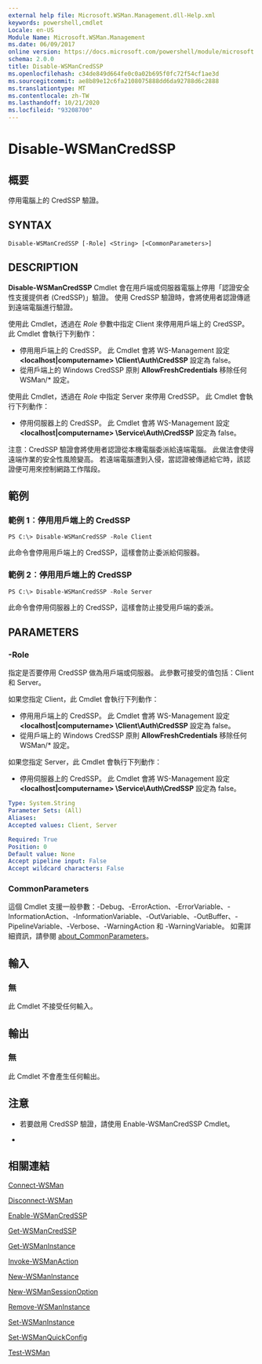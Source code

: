 ```yaml
---
external help file: Microsoft.WSMan.Management.dll-Help.xml
keywords: powershell,cmdlet
Locale: en-US
Module Name: Microsoft.WSMan.Management
ms.date: 06/09/2017
online version: https://docs.microsoft.com/powershell/module/microsoft.wsman.management/disable-wsmancredssp?view=powershell-5.1&WT.mc_id=ps-gethelp
schema: 2.0.0
title: Disable-WSManCredSSP
ms.openlocfilehash: c34de849d664fe0c0a02b695f0fc72f54cf1ae3d
ms.sourcegitcommit: ae8b89e12c6fa2108075888dd6da92788d6c2888
ms.translationtype: MT
ms.contentlocale: zh-TW
ms.lasthandoff: 10/21/2020
ms.locfileid: "93208700"
---
```

# Disable-WSManCredSSP

## 概要
停用電腦上的 CredSSP 驗證。

## SYNTAX

```
Disable-WSManCredSSP [-Role] <String> [<CommonParameters>]
```

## DESCRIPTION
**Disable-WSManCredSSP** Cmdlet 會在用戶端或伺服器電腦上停用「認證安全性支援提供者 (CredSSP)」驗證。
使用 CredSSP 驗證時，會將使用者認證傳遞到遠端電腦進行驗證。

使用此 Cmdlet，透過在 *Role* 參數中指定 Client 來停用用戶端上的 CredSSP。
此 Cmdlet 會執行下列動作：

- 停用用戶端上的 CredSSP。 此 Cmdlet 會將 WS-Management 設定 **\<localhost|computername\> \Client\Auth\CredSSP** 設定為 false。
- 從用戶端上的 Windows CredSSP 原則 **AllowFreshCredentials** 移除任何 WSMan/* 設定。

使用此 Cmdlet，透過在 *Role* 中指定 Server 來停用 CredSSP。
此 Cmdlet 會執行下列動作：

- 停用伺服器上的 CredSSP。 此 Cmdlet 會將 WS-Management 設定 **\<localhost|computername\> \Service\Auth\CredSSP** 設定為 false。

注意：CredSSP 驗證會將使用者認證從本機電腦委派給遠端電腦。
此做法會使得遠端作業的安全性風險變高。
若遠端電腦遭到入侵，當認證被傳遞給它時，該認證便可用來控制網路工作階段。

## 範例

### 範例 1︰停用用戶端上的 CredSSP

```
PS C:\> Disable-WSManCredSSP -Role Client
```

此命令會停用用戶端上的 CredSSP，這樣會防止委派給伺服器。

### 範例 2︰停用用戶端上的 CredSSP

```
PS C:\> Disable-WSManCredSSP -Role Server
```

此命令會停用伺服器上的 CredSSP，這樣會防止接受用戶端的委派。

## PARAMETERS

### -Role
指定是否要停用 CredSSP 做為用戶端或伺服器。
此參數可接受的值包括：Client 和 Server。

如果您指定 Client，此 Cmdlet 會執行下列動作：

- 停用用戶端上的 CredSSP。 此 Cmdlet 會將 WS-Management 設定 **\<localhost|computername\> \Client\Auth\CredSSP** 設定為 false。
- 從用戶端上的 Windows CredSSP 原則 **AllowFreshCredentials** 移除任何 WSMan/* 設定。

如果您指定 Server，此 Cmdlet 會執行下列動作：

- 停用伺服器上的 CredSSP。 此 Cmdlet 會將 WS-Management 設定 **\<localhost|computername\> \Service\Auth\CredSSP** 設定為 false。

```yaml
Type: System.String
Parameter Sets: (All)
Aliases:
Accepted values: Client, Server

Required: True
Position: 0
Default value: None
Accept pipeline input: False
Accept wildcard characters: False
```

### CommonParameters
這個 Cmdlet 支援一般參數：-Debug、-ErrorAction、-ErrorVariable、-InformationAction、-InformationVariable、-OutVariable、-OutBuffer、-PipelineVariable、-Verbose、-WarningAction 和 -WarningVariable。 如需詳細資訊，請參閱 [about_CommonParameters](https://go.microsoft.com/fwlink/?LinkID=113216)。

## 輸入

### 無
此 Cmdlet 不接受任何輸入。

## 輸出

### 無
此 Cmdlet 不會產生任何輸出。

## 注意

* 若要啟用 CredSSP 驗證，請使用 Enable-WSManCredSSP Cmdlet。

*

## 相關連結

[Connect-WSMan](Connect-WSMan.md)

[Disconnect-WSMan](Disconnect-WSMan.md)

[Enable-WSManCredSSP](Enable-WSManCredSSP.md)

[Get-WSManCredSSP](Get-WSManCredSSP.md)

[Get-WSManInstance](Get-WSManInstance.md)

[Invoke-WSManAction](Invoke-WSManAction.md)

[New-WSManInstance](New-WSManInstance.md)

[New-WSManSessionOption](New-WSManSessionOption.md)

[Remove-WSManInstance](Remove-WSManInstance.md)

[Set-WSManInstance](Set-WSManInstance.md)

[Set-WSManQuickConfig](Set-WSManQuickConfig.md)

[Test-WSMan](Test-WSMan.md)
